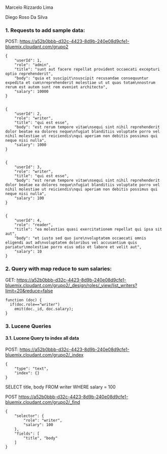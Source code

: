 Marcelo Rizzardo Lima

Diego Roso Da Silva

### 1. Requests to add sample data:

  POST: https://a52b0bbb-d32c-4423-8d9b-240e08d9cfe1-bluemix.cloudant.com/grupo2
  
    {
        "userId": 1,
        "role": "admin",
        "title": "sunt aut facere repellat provident occaecati excepturi optio reprehenderit",
        "body": "quia et suscipit\nsuscipit recusandae consequuntur expedita et cum\nreprehenderit molestiae ut ut quas totam\nnostrum rerum est autem sunt rem eveniet architecto",
        "salary": 10000
    }
    

    {
        "userId": 2,
        "role": "writer",
        "title": "qui est esse",
        "body": "est rerum tempore vitae\nsequi sint nihil reprehenderit dolor beatae ea dolores neque\nfugiat blanditiis voluptate porro vel nihil molestiae ut reiciendis\nqui aperiam non debitis possimus qui neque nisi nulla",
        "salary": 1000
    }
    
    
    {
        "userId": 3,
        "role": "writer",
        "title": "qui est esse",
        "body": "est rerum tempore vitae\nsequi sint nihil reprehenderit dolor beatae ea dolores neque\nfugiat blanditiis voluptate porro vel nihil molestiae ut reiciendis\nqui aperiam non debitis possimus qui neque nisi nulla",
        "salary": 100
    }
    
  
    {
        "userId": 4,
        "role": "reader",
        "title": "ea molestias quasi exercitationem repellat qui ipsa sit aut",
        "body": "et iusto sed quo iure\nvoluptatem occaecati omnis eligendi aut ad\nvoluptatem doloribus vel accusantium quis pariatur\nmolestiae porro eius odio et labore et velit aut",
        "salary": 10
    }
    
### 2. Query with map reduce to sum salaries:

GET: https://a52b0bbb-d32c-4423-8d9b-240e08d9cfe1-bluemix.cloudant.com/grupo2/_design/roles/_view/list_writers?limit=20&reduce=false

```
function (doc) {
  if(doc.role=="writer")  
    emit(doc._id, doc.salary);
}
```

### 3. Lucene Queries

#### 3.1. Lucene Query to index all data

POST: https://a52b0bbb-d32c-4423-8d9b-240e08d9cfe1-bluemix.cloudant.com/grupo2/_index

    {
        "type": "text",
        "index": {}
    }
    
SELECT title, body FROM writer WHERE salary = 100

POST  https://a52b0bbb-d32c-4423-8d9b-240e08d9cfe1-bluemix.cloudant.com/grupo2/_find


    {
        "selector": {
            "role": "writer",
            "salary": 100
        },
        "fields": [
            "title", "body"
        ]
    }
